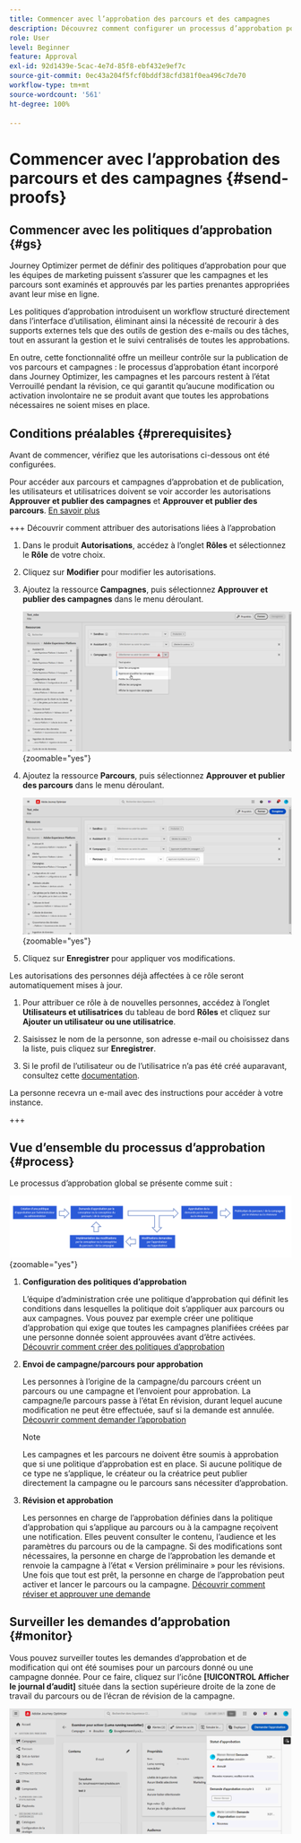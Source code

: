 ```yaml
---
title: Commencer avec l’approbation des parcours et des campagnes
description: Découvrez comment configurer un processus d’approbation pour vos parcours et campagnes.
role: User
level: Beginner
feature: Approval
exl-id: 92d1439e-5cac-4e7d-85f8-ebf432e9ef7c
source-git-commit: 0ec43a204f5fcf0bddf38cfd381f0ea496c7de70
workflow-type: tm+mt
source-wordcount: '561'
ht-degree: 100%

---
```


# Commencer avec l’approbation des parcours et des campagnes {#send-proofs}

## Commencer avec les politiques d’approbation {#gs}

Journey Optimizer permet de définir des politiques d’approbation pour que les équipes de marketing puissent s’assurer que les campagnes et les parcours sont examinés et approuvés par les parties prenantes appropriées avant leur mise en ligne.

Les politiques d’approbation introduisent un workflow structuré directement dans l’interface d’utilisation, éliminant ainsi la nécessité de recourir à des supports externes tels que des outils de gestion des e-mails ou des tâches, tout en assurant la gestion et le suivi centralisés de toutes les approbations.

En outre, cette fonctionnalité offre un meilleur contrôle sur la publication de vos parcours et campagnes : le processus d’approbation étant incorporé dans Journey Optimizer, les campagnes et les parcours restent à l’état Verrouillé pendant la révision, ce qui garantit qu’aucune modification ou activation involontaire ne se produit avant que toutes les approbations nécessaires ne soient mises en place.

## Conditions préalables {#prerequisites}

Avant de commencer, vérifiez que les autorisations ci-dessous ont été configurées.

Pour accéder aux parcours et campagnes d’approbation et de publication, les utilisateurs et utilisatrices doivent se voir accorder les autorisations **Approuver et publier des campagnes** et **Approuver et publier des parcours**. [En savoir plus](../administration/permissions.md)

+++  Découvrir comment attribuer des autorisations liées à l’approbation

1. Dans le produit **Autorisations**, accédez à l’onglet **Rôles** et sélectionnez le **Rôle** de votre choix.

1. Cliquez sur **Modifier** pour modifier les autorisations.

1. Ajoutez la ressource **Campagnes**, puis sélectionnez **Approuver et publier des campagnes** dans le menu déroulant.

   ![](assets/permissions_approval.png){zoomable="yes"}

1. Ajoutez la ressource **Parcours**, puis sélectionnez **Approuver et publier des parcours** dans le menu déroulant.

   ![](assets/permissions_approval_2.png){zoomable="yes"}

1. Cliquez sur **Enregistrer** pour appliquer vos modifications.

Les autorisations des personnes déjà affectées à ce rôle seront automatiquement mises à jour.

1. Pour attribuer ce rôle à de nouvelles personnes, accédez à l’onglet **Utilisateurs et utilisatrices** du tableau de bord **Rôles** et cliquez sur **Ajouter un utilisateur ou une utilisatrice**.

1. Saisissez le nom de la personne, son adresse e-mail ou choisissez dans la liste, puis cliquez sur **Enregistrer**.

1. Si le profil de l’utilisateur ou de l’utilisatrice n’a pas été créé auparavant, consultez cette [documentation](https://experienceleague.adobe.com/fr/docs/experience-platform/access-control/abac/permissions-ui/users).

La personne recevra un e-mail avec des instructions pour accéder à votre instance.

+++

## Vue d’ensemble du processus d’approbation {#process}

Le processus d’approbation global se présente comme suit :

![](assets/approval-process.png){zoomable="yes"}

1. **Configuration des politiques d’approbation**

   L’équipe d’administration crée une politique d’approbation qui définit les conditions dans lesquelles la politique doit s’appliquer aux parcours ou aux campagnes. Vous pouvez par exemple créer une politique d’approbation qui exige que toutes les campagnes planifiées créées par une personne donnée soient approuvées avant d’être activées. [Découvrir comment créer des politiques d’approbation](approval-policies.md)

1. **Envoi de campagne/parcours pour approbation**

   Les personnes à l’origine de la campagne/du parcours créent un parcours ou une campagne et l’envoient pour approbation. La campagne/le parcours passe à l’état En révision, durant lequel aucune modification ne peut être effectuée, sauf si la demande est annulée. [Découvrir comment demander l’approbation](request-approval.md)

   >[!NOTE]
   >
   >Les campagnes et les parcours ne doivent être soumis à approbation que si une politique d’approbation est en place. Si aucune politique de ce type ne s’applique, le créateur ou la créatrice peut publier directement la campagne ou le parcours sans nécessiter d’approbation.

1. **Révision et approbation**

   Les personnes en charge de l’approbation définies dans la politique d’approbation qui s’applique au parcours ou à la campagne reçoivent une notification. Elles peuvent consulter le contenu, l’audience et les paramètres du parcours ou de la campagne. Si des modifications sont nécessaires, la personne en charge de l’approbation les demande et renvoie la campagne à l’état « Version préliminaire » pour les révisions. Une fois que tout est prêt, la personne en charge de l’approbation peut activer et lancer le parcours ou la campagne. [Découvrir comment réviser et approuver une demande](review-approve-request.md)

## Surveiller les demandes d’approbation {#monitor}

Vous pouvez surveiller toutes les demandes d’approbation et de modification qui ont été soumises pour un parcours donné ou une campagne donnée. Pour ce faire, cliquez sur l’icône **[!UICONTROL Afficher le journal d’audit]** située dans la section supérieure droite de la zone de travail du parcours ou de l’écran de révision de la campagne.

![](assets/monitor-requests.png)
